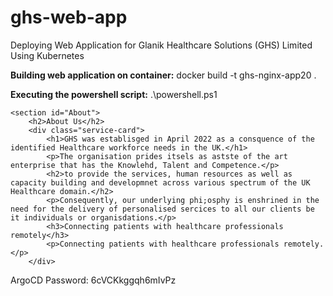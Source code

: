 # ghs-web-app

Deploying Web Application for Glanik Healthcare Solutions  (GHS) Limited Using Kubernetes

**Building web application on container:** docker build -t ghs-nginx-app20 .

**Executing the powershell script:** .\powershell.ps1

<!-- About Section -->
    <section id="About">
        <h2>About Us</h2>
        <div class="service-card">
            <h1>GHS was establisged in April 2022 as a consquence of the identified Healthcare workforce needs in the UK.</h1>
            <p>The organisation prides itsels as astste of the art enterprise that has the Knowlehd, Talent and Competence.</p>
            <h2>to provide the services, human resources as well as capacity building and developmnet across various spectrum of the UK Healthcare domain.</h2>
            <p>Consequently, our underlying phi;osphy is enshrined in the need for the delivery of personalised sercices to all our clients be it individuals or organisdations.</p>
            <h3>Connecting patients with healthcare professionals remotely</h3>
            <p>Connecting patients with healthcare professionals remotely.</p>
        </div>
   

ArgoCD Password: 6cVCKkggqh6mIvPz